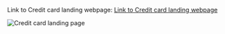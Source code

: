  Link to Credit card landing webpage:
[Link to Credit card landing webpage](https://credit-card-landing-pink.netlify.app/)

![Credit card landing page](https://user-images.githubusercontent.com/110523986/208912977-2b266c0a-7cca-4255-8feb-19f65a81abfc.png)

